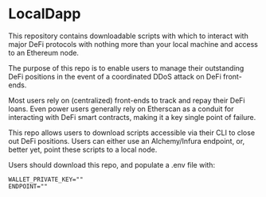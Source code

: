 # LocalDapp

This repository contains downloadable scripts with which to interact with major DeFi protocols with nothing more than your local machine and access to an Ethereum node.

The purpose of this repo is to enable users to manage their outstanding DeFi positions in the event of a coordinated DDoS attack on DeFi front-ends.

Most users rely on (centralized) front-ends to track and repay their DeFi loans. Even power users generally rely on Etherscan as a conduit for interacting with DeFi smart contracts, making it a key single point of failure.

This repo allows users to download scripts accessible via their CLI to close out DeFi positions. Users can either use an Alchemy/Infura endpoint, or, better yet, point these scripts to a local node.

Users should download this repo, and populate a .env file with:

```
WALLET_PRIVATE_KEY=""
ENDPOINT=""
```